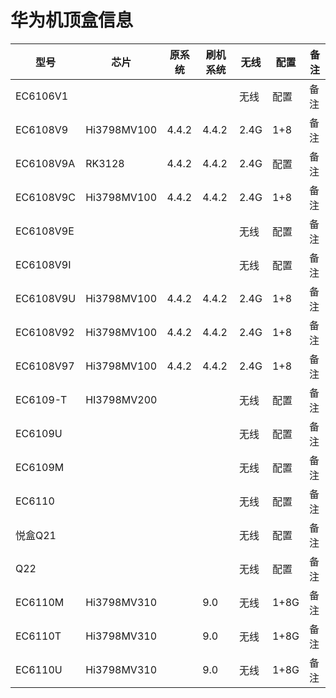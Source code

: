 <!DOCTYPE html>
<html lang="en">
<body>
    <h1>华为机顶盒信息</h1>
    <table>
        <thead>
            <tr>
                <th>型号</th>
                <th>芯片</th>
                <th>原系统</th>
                <th>刷机系统</th>
                <th>无线</th>
                <th>配置</th>
                <th>备注</th>
            </tr>
        </thead>
        <tbody>
            <tr>
                <td>EC6106V1</td>
                <td></td>
                <td></td>
                <td></td>
                <td>无线</td>
                <td>配置</td>
                <td>备注</td>
            </tr>
            <tr>
                <td>EC6108V9</td>
                <td>Hi3798MV100</td>
                <td>4.4.2</td>
                <td>4.4.2</td>
                <td>2.4G</td>
                <td>1+8</td>
                <td>备注</td>
            </tr>
            <tr>
                <td>EC6108V9A</td>
                <td>RK3128</td>
                <td>4.4.2</td>
                <td>4.4.2</td>
                <td>2.4G</td>
                <td>配置</td>
                <td>备注</td>
            </tr>
            <tr>
                <td>EC6108V9C</td>
                <td>Hi3798MV100</td>
                <td>4.4.2</td>
                <td>4.4.2</td>
                <td>2.4G</td>
                <td>1+8</td>
                <td>备注</td>
            </tr>
            <tr>
                <td>EC6108V9E</td>
                <td></td>
                <td></td>
                <td></td>
                <td>无线</td>
                <td>配置</td>
                <td>备注</td>
            </tr>
            <tr>
                <td>EC6108V9I</td>
                <td></td>
                <td></td>
                <td></td>
                <td>无线</td>
                <td>配置</td>
                <td>备注</td>
            </tr>
            <tr>
                <td>EC6108V9U</td>
                <td>Hi3798MV100</td>
                <td>4.4.2</td>
                <td>4.4.2</td>
                <td>2.4G</td>
                <td>1+8</td>
                <td>备注</td>
            </tr>
            <tr>
                <td>EC6108V92</td>
                <td>Hi3798MV100</td>
                <td>4.4.2</td>
                <td>4.4.2</td>
                <td>2.4G</td>
                <td>1+8</td>
                <td>备注</td>
            </tr>
            <tr>
                <td>EC6108V97</td>
                <td>Hi3798MV100</td>
                <td>4.4.2</td>
                <td>4.4.2</td>
                <td>2.4G</td>
                <td>1+8</td>
                <td>备注</td>
            </tr>
            <tr>
                <td>EC6109-T</td>
                <td>HI3798MV200</td>
                <td></td>
                <td></td>
                <td>无线</td>
                <td>配置</td>
                <td>备注</td>
            </tr>
            <tr>
                <td>EC6109U</td>
                <td></td>
                <td></td>
                <td></td>
                <td>无线</td>
                <td>配置</td>
                <td>备注</td>
            </tr>
            <tr>
                <td>EC6109M</td>
                <td></td>
                <td></td>
                <td></td>
                <td>无线</td>
                <td>配置</td>
                <td>备注</td>
            </tr>
            <tr>
                <td>EC6110</td>
                <td></td>
                <td></td>
                <td></td>
                <td>无线</td>
                <td>配置</td>
                <td>备注</td>
            </tr>
            <tr>
                <td>悦盒Q21</td>
                <td></td>
                <td></td>
                <td></td>
                <td>无线</td>
                <td>配置</td>
                <td>备注</td>
            </tr>
            <tr>
                <td>Q22</td>
                <td></td>
                <td></td>
                <td></td>
                <td>无线</td>
                <td>配置</td>
                <td>备注</td>
            </tr>
            <tr>
                <td>EC6110M</td>
                <td>Hi3798MV310</td>
                <td></td>
                <td>9.0</td>
                <td>无线</td>
                <td>1+8G</td>
                <td>备注</td>
            </tr>
            <tr>
                <td>EC6110T</td>
                <td>Hi3798MV310</td>
                <td></td>
                <td>9.0</td>
                <td>无线</td>
                <td>1+8G</td>
                <td>备注</td>
            </tr>
            <tr>
                <td>EC6110U</td>
                <td>Hi3798MV310</td>
                <td></td>
                <td>9.0</td>
                <td>无线</td>
                <td>1+8G</td>
                <td>备注</td>
            </tr>
        </tbody>
    </table>
</body>
</html>
